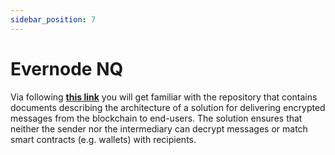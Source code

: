 ```yaml
---
sidebar_position: 7
---
```


# Evernode NQ

Via following [**this link**](https://github.com/tonlabs/Evernode-NQ) you will get familiar with the repository that contains documents describing the architecture of a solution for delivering encrypted messages from the blockchain to end-users. The solution ensures that neither the sender nor the intermediary can decrypt messages or match smart contracts (e.g. wallets) with recipients.
